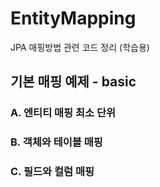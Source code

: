 # EntityMapping
JPA 매핑방법 관련 코드 정리 (학습용)

## 기본 매핑 예제 - basic
### A. 엔티티 매핑 최소 단위 
### B. 객체와 테이블 매핑
### C. 필드와 컬럼 매핑


